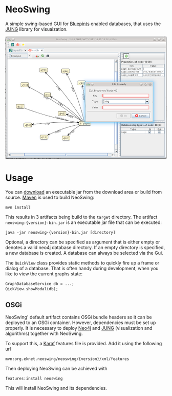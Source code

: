 NeoSwing
========

A simple swing-based GUI for [Bluepints](https://github.com/tinkerpop/blueprints)
enabled databases, that uses the [JUNG](http://jung.sourceforge.net/) library for
visuaization.

![screenshot](https://github.com/eikek/neoswing/raw/master/screenshot.png)

Usage
=====

You can [download](/eikek/neoswing/downloads) an executable jar from the download area
or build from source. [Maven](http://maven.apache.org) is used to build
NeoSwing:

    mvn install

This results in 3 artifacts being build to the `target` directory. The
artifact `neoswing-{version}-bin.jar` is an executable jar file that
can be executed:

    java -jar neoswing-{version}-bin.jar [directory]

Optional, a directory can be specified as argument that is either empty
or denotes a valid neo4j database directory. If an empty directory is
specified, a new database is created. A database can always be selected
via the Gui.

The `QuickView` class provides static methods to quickly fire up a frame
or dialog of a database. That is often handy during development, when
you like to view the current graphs state:

    GraphDatabaseService db = ...;
    QickView.showModal(db);


OSGi
----

NeoSwing' default artifact contains OSGi bundle headers so it can be
deployed to an OSGi container. However, dependencies must be set up properly.
It is necessary to deploy [Neo4j](http://neo4j.org/) and [JUNG](http://jung.sourceforge.net/)
(visualization and algorithms) together with NeoSwing.

To support this, a [Karaf](http://karaf.apache.org) features file is
provided. Add it using the following url

    mvn:org.eknet.neoswing/neoswing/{version}/xml/features

Then deploying NeoSwing can be achieved with

    features:install neoswing

This will install NeoSwing and its dependencies.